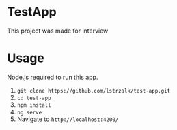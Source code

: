 # TestApp

This project was made for interview

# Usage

Node.js required to run this app.

1. `git clone https://github.com/lstrzalk/test-app.git`
2. `cd test-app`
3. `npm install`
4. `ng serve`
5. Navigate to `http://localhost:4200/`

